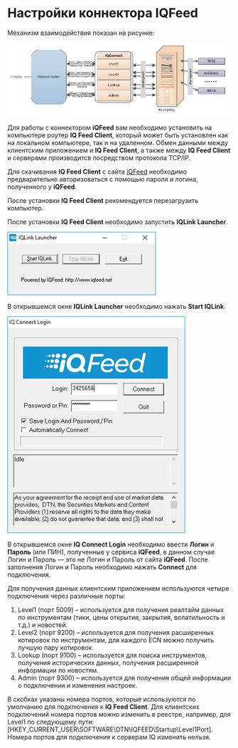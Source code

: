 # Настройки коннектора IQFeed

Механизм взаимодействия показан на рисунке: 

![IQFeed](../images/IQFeed.jpg)

Для работы с коннектором **iQFeed** вам необходимо установить на компьютере роутер **IQ Feed Client**, который может быть установлен как на локальном компьютере, так и на удаленном. Обмен данными между клиентским приложением и **IQ Feed Client**, а также между **IQ Feed Client** и серверами производится посредством протокола TCP\/IP. 

Для скачивания **IQ Feed Client** с сайта [iQFeed](http://www.iqfeed.net) необходимо предварительно авторизоваться с помощью пароля и логина, полученного у **iQFeed**.

После установки **IQ Feed Client** рекомендуется перезагрузить компьютер.

После установки **IQ Feed Client** необходимо запустить **IQLink Launcher**.

![iQFeedIQLinkLauncher](../images/iQFeedIQLinkLauncher.png)

В открывшемся окне **IQLink Launcher** необходимо нажать **Start IQLink**. 

![iQFeedIQConnectLogin](../images/iQFeedIQConnectLogin.png)

В открывшемся окне **IQ Connect Login** необходимо ввести **Логин** и **Пароль** (или ПИН), полученные у сервиса **iQFeed**, в данном случае Логин и Пароль — это не Логин и Пароль от сайта **iQFeed**. После заполнения Логин и Пароль необходимо нажать **Connect** для подключения.

Для получения данных клиентским приложением используются четыре подключения через различные порты: 

1. Level1 (порт 5009) – используется для получения реалтайм данных по инструментам (тики, цены открытия, закрытия, волатильность и т.д.) и новостей.
2. Level2 (порт 9200) – используется для получения расширенных котировок по инструментам, для каждого ECN можно получить лучшую пару котировок.
3. Lookup (порт 9100) – используется для поиска инструментов, получения исторических данных, получения расширенной информации по новостям.
4. Admin (порт 9300) – используется для получения общей информации о подключении и изменения настроек.

В скобках указаны номера портов, которые используются по умолчанию для подключения к **IQ Feed Client**. Для клиентских подключений номера портов можно изменить в реестре, например, для Level1 по следующему пути: \[HKEY\_CURRENT\_USER\\SOFTWARE\\DTN\\IQFEED\\Startup\\Level1Port\]. Номера портов для подключения к серверам IQ изменить нельзя. 
